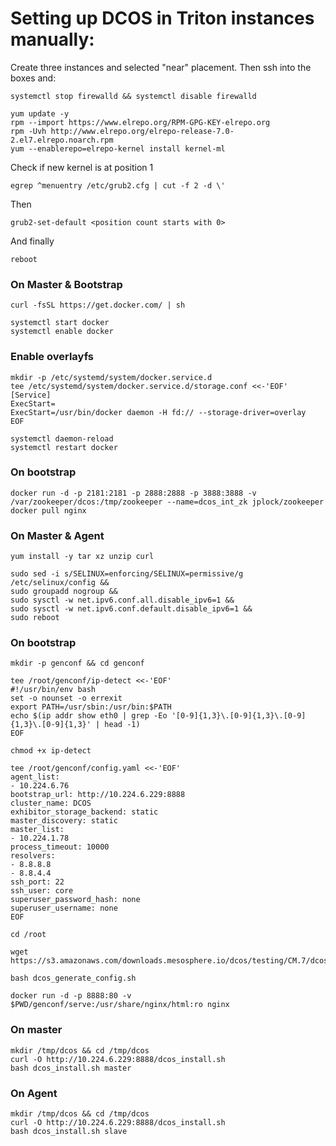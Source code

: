 # Setting up DCOS in Triton instances manually:
Create three instances and selected "near" placement. Then ssh into the boxes and:

```
systemctl stop firewalld && systemctl disable firewalld
```

```
yum update -y
rpm --import https://www.elrepo.org/RPM-GPG-KEY-elrepo.org
rpm -Uvh http://www.elrepo.org/elrepo-release-7.0-2.el7.elrepo.noarch.rpm
yum --enablerepo=elrepo-kernel install kernel-ml
```

Check if new kernel is at position 1

```
egrep ^menuentry /etc/grub2.cfg | cut -f 2 -d \'
```

Then

```
grub2-set-default <position count starts with 0>
```

And finally

```
reboot
```

### On Master & Bootstrap
```
curl -fsSL https://get.docker.com/ | sh

systemctl start docker
systemctl enable docker
```

### Enable overlayfs

```
mkdir -p /etc/systemd/system/docker.service.d
tee /etc/systemd/system/docker.service.d/storage.conf <<-'EOF'
[Service]
ExecStart=
ExecStart=/usr/bin/docker daemon -H fd:// --storage-driver=overlay
EOF

systemctl daemon-reload
systemctl restart docker
```

### On bootstrap

```
docker run -d -p 2181:2181 -p 2888:2888 -p 3888:3888 -v /var/zookeeper/dcos:/tmp/zookeeper --name=dcos_int_zk jplock/zookeeper
docker pull nginx
```

### On Master & Agent

```
yum install -y tar xz unzip curl

sudo sed -i s/SELINUX=enforcing/SELINUX=permissive/g /etc/selinux/config &&
sudo groupadd nogroup &&
sudo sysctl -w net.ipv6.conf.all.disable_ipv6=1 &&
sudo sysctl -w net.ipv6.conf.default.disable_ipv6=1 &&
sudo reboot
```

### On bootstrap

```
mkdir -p genconf && cd genconf

tee /root/genconf/ip-detect <<-'EOF'
#!/usr/bin/env bash
set -o nounset -o errexit
export PATH=/usr/sbin:/usr/bin:$PATH
echo $(ip addr show eth0 | grep -Eo '[0-9]{1,3}\.[0-9]{1,3}\.[0-9]{1,3}\.[0-9]{1,3}' | head -1)
EOF

chmod +x ip-detect

tee /root/genconf/config.yaml <<-'EOF'
agent_list:
- 10.224.6.76
bootstrap_url: http://10.224.6.229:8888
cluster_name: DCOS
exhibitor_storage_backend: static
master_discovery: static
master_list:
- 10.224.1.78
process_timeout: 10000
resolvers:
- 8.8.8.8
- 8.8.4.4
ssh_port: 22
ssh_user: core
superuser_password_hash: none
superuser_username: none
EOF

cd /root

wget https://s3.amazonaws.com/downloads.mesosphere.io/dcos/testing/CM.7/dcos_generate_config.sh

bash dcos_generate_config.sh

docker run -d -p 8888:80 -v $PWD/genconf/serve:/usr/share/nginx/html:ro nginx
```

### On master

```
mkdir /tmp/dcos && cd /tmp/dcos
curl -O http://10.224.6.229:8888/dcos_install.sh
bash dcos_install.sh master
```

### On Agent

```
mkdir /tmp/dcos && cd /tmp/dcos
curl -O http://10.224.6.229:8888/dcos_install.sh
bash dcos_install.sh slave
```
